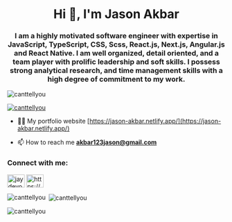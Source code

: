 <h1 align="center">Hi 👋, I'm Jason Akbar</h1>
<h3 align="center">I am a highly motivated software engineer with expertise in JavaScript, TypeScript, CSS, Scss, React.js,
    Next.js, Angular.js and React Native. I am well organized, detail oriented, and a team
    player with prolific leadership and soft skills. I possess strong analytical research, and time management skills
    with a high degree of commitment to my work.</h3>

<p align="left"> <img
        src="https://komarev.com/ghpvc/?username=canttellyou&label=Profile%20views&color=0e75b6&style=flat"
        alt="canttellyou" /> </p>

<p align="left"> <a href="https://github.com/ryo-ma/github-profile-trophy"><img
            src="https://github-profile-trophy.vercel.app/?username=canttellyou" alt="canttellyou" /></a> </p>

- 👨‍💻 My portfolio website [https://jason-akbar.netlify.app/](https://jason-akbar.netlify.app/)

- 📫 How to reach me **akbar123jason@gmail.com**

<h3 align="left">Connect with me:</h3>
<p align="left">
    <a href="https://twitter.com/jaydevop" target="blank"><img align="center"
            src="https://raw.githubusercontent.com/rahuldkjain/github-profile-readme-generator/master/src/images/icons/Social/twitter.svg"
            alt="jaydevop" height="30" width="40" /></a>
    <a href="https://linkedin.com/in/https://www.linkedin.com/in/jason-akbar-2813bb21a/" target="blank"><img
            align="center"
            src="https://raw.githubusercontent.com/rahuldkjain/github-profile-readme-generator/master/src/images/icons/Social/linked-in-alt.svg"
            alt="https://www.linkedin.com/in/jason-akbar-2813bb21a/" height="30" width="40" /></a>
</p>



<p><img align="left"
        src="https://github-readme-stats.vercel.app/api/top-langs?username=canttellyou&show_icons=true&locale=en&layout=compact"
        alt="canttellyou" /></p>

<p>&nbsp;<img align="center"
        src="https://github-readme-stats.vercel.app/api?username=canttellyou&show_icons=true&locale=en"
        alt="canttellyou" /></p>

<p><img align="center" src="https://github-readme-streak-stats.herokuapp.com/?user=canttellyou&" alt="canttellyou" />
</p>
